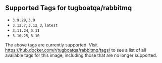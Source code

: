 ## Supported Tags for tugboatqa/rabbitmq

* `3.9.29`, `3.9`
* `3.12.7`, `3.12`, `3`, `latest`
* `3.11.24`, `3.11`
* `3.10.25`, `3.10`

The above tags are currently supported. Visit https://hub.docker.com/r/tugboatqa/rabbitmq/tags/ to see a list of all available tags for this image, including those that are no longer supported.
